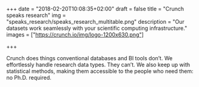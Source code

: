 +++
date = "2018-02-20T10:08:35+02:00"
draft = false
title = "Crunch speaks research"
img = "speaks_research/speaks_research_multitable.png"
description = "Our datasets work seamlessly with your scientific computing infrastructure."
images = ["https://crunch.io/img/logo-1200x630.png"]


+++

Crunch does things conventional databases and BI tools don’t. We effortlessly handle research data types. They can’t. We also keep up with statistical methods, making them accessible to the people who need them: no Ph.D. required.
